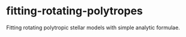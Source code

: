 # fitting-rotating-polytropes
Fitting rotating polytropic stellar models with simple analytic
formulae.
